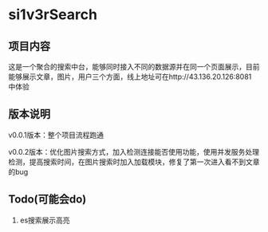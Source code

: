 # si1v3rSearch

## 项目内容

这是一个聚合的搜索中台，能够同时接入不同的数据源并在同一个页面展示，目前能够展示文章，图片，用户三个方面，线上地址可在http://43.136.20.126:8081 中体验

## 版本说明

v0.0.1版本：整个项目流程跑通

v0.0.2版本：优化图片搜索方式，加入检测连接能否使用功能，使用并发服务处理检测，提高搜索时间，在图片搜索时加入加载模块，修复了第一次进入看不到文章的bug

## Todo(可能会do)

1. es搜索展示高亮